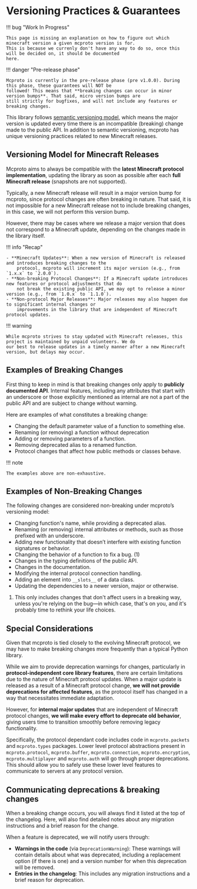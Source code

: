 # Versioning Practices & Guarantees

!!! bug "Work In Progress"

    This page is missing an explanation on how to figure out which minecraft version a given mcproto version is for.
    This is because we currenly don't have any way to do so, once this will be decided on, it should be documented
    here.

!!! danger "Pre-release phase"

    Mcproto is currently in the pre-release phase (pre v1.0.0). During this phase, these guarantees will NOT be
    followed! This means that **breaking changes can occur in minor version bumps**. That said, micro version bumps are
    still strictly for bugfixes, and will not include any features or breaking changes.

This library follows [semantic versioning model][semver], which means the major version is updated every time
there is an incompatible (breaking) change made to the public API. In addition to semantic versioning, mcproto has
unique versioning practices related to new Minecraft releases.

## Versioning Model for Minecraft Releases

Mcproto aims to always be compatible with the **latest Minecraft protocol implementation**, updating the library as
soon as possible after each **full Minecraft release** (snapshots are not supported).

Typically, a new Minecraft release will result in a major version bump for mcproto, since protocol changes are often
breaking in nature. That said, it is not impossible for a new Minecraft release not to include breaking changes, in
this case, we will not perform this version bump.

However, there may be cases where we release a major version that does not correspond to a Minecraft update, depending
on the changes made in the library itself.

!!! info "Recap"

    - **Minecraft Updates**: When a new version of Minecraft is released and introduces breaking changes to the
        protocol, mcproto will increment its major version (e.g., from `1.x.x` to `2.0.0`).
    - **Non-breaking Protocol Changes**: If a Minecraft update introduces new features or protocol adjustments that do
        not break the existing public API, we may opt to release a minor version (e.g., from `1.0.x` to `1.1.0`).
    - **Non-protocol Major Releases**: Major releases may also happen due to significant internal changes or
        improvements in the library that are independent of Minecraft protocol updates.

!!! warning

    While mcproto strives to stay updated with Minecraft releases, this project is maintained by unpaid volunteers. We do
    our best to release updates in a timely manner after a new Minecraft version, but delays may occur.

## Examples of Breaking Changes

First thing to keep in mind is that breaking changes only apply to **publicly documented API**. Internal features,
including any attributes that start with an underscore or those explicitly mentioned as internal are not a part of the
public API and are subject to change without warning.

Here are examples of what constitutes a breaking change:

- Changing the default parameter value of a function to something else.
- Renaming (or removing) a function without deprecation
- Adding or removing parameters of a function.
- Removing deprecated alias to a renamed function.
- Protocol changes that affect how public methods or classes behave.

!!! note

    The examples above are non-exhaustive.

## Examples of Non-Breaking Changes

The following changes are considered non-breaking under mcproto’s versioning model:

<div class="annotate" markdown>

- Changing function's name, while providing a deprecated alias.
- Renaming (or removing) internal attributes or methods, such as those prefixed with an underscore.
- Adding new functionality that doesn’t interfere with existing function signatures or behavior.
- Changing the behavior of a function to fix a bug. (1)
- Changes in the typing definitions of the public API.
- Changes in the documentation.
- Modifying the internal protocol connection handling.
- Adding an element into `__slots__` of a data class.
- Updating the dependencies to a newer version, major or otherwise.

</div>

1. This only includes changes that don't affect users in a breaking way, unless you're relying on the bug—in which
   case, that's on you, and it's probably time to rethink your life choices.

## Special Considerations

Given that mcproto is tied closely to the evolving Minecraft protocol, we may have to make breaking changes more
frequently than a typical Python library.

While we aim to provide deprecation warnings for changes, particularly in **protocol-independent core library
features**, there are certain limitations due to the nature of Minecraft protocol updates. When a major update is
released as a result of a Minecraft protocol change, **we will not provide deprecations for affected features**, as the
protocol itself has changed in a way that necessitates immediate adaptation.

However, for **internal major updates** that are independent of Minecraft protocol changes, **we will make every effort
to deprecate old behavior**, giving users time to transition smoothly before removing legacy functionality.

Specifically, the protocol dependant code includes code in `mcproto.packets` and `mcproto.types` packages. Lower level
protocol abstractions present in `mcproto.protocol`, `mcproto.buffer`, `mcproto.connection`, `mcproto.encryption`,
`mcproto.multiplayer` and `mcproto.auth` will go through proper deprecations. This should allow you to safely use these
lower level features to communicate to servers at any protocol version.

## Communicating deprecations & breaking changes

When a breaking change occurs, you will always find it listed at the top of the changelog. Here, will also find
detailed notes about any migration instructions and a brief reason for the change.

When a feature is deprecated, we will notify users through:

- **Warnings in the code** (via `DeprecationWarning`): These warnings will contain details about what was deprecated,
  including a replacement option (if there is one) and a version number for when this deprecation will be removed.
- **Entries in the changelog**: This includes any migration instructions and a brief reason for deprecation.

[semver]: https://semver.org

